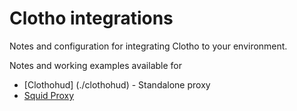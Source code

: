 # Clotho integrations

Notes and configuration for integrating Clotho to your environment.

Notes and working examples available for

- [Clothohud] (./clothohud) - Standalone proxy
- [Squid Proxy](./squid)
